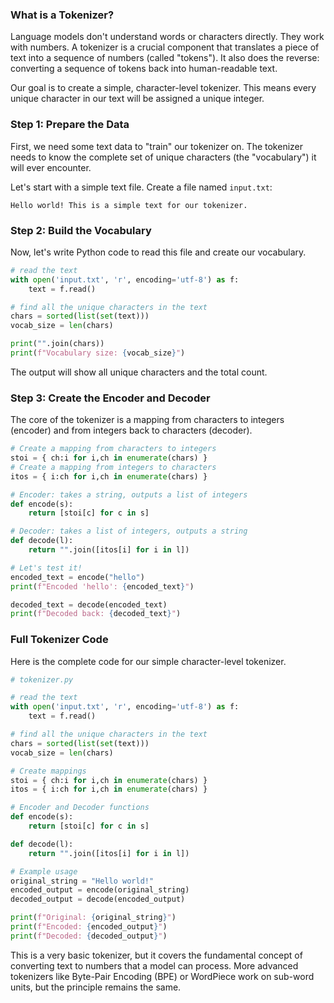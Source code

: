 ### What is a Tokenizer?

Language models don't understand words or characters directly. They work with numbers. A tokenizer is a crucial component that translates a piece of text into a sequence of numbers (called "tokens"). It also does the reverse: converting a sequence of tokens back into human-readable text.

Our goal is to create a simple, character-level tokenizer. This means every unique character in our text will be assigned a unique integer.

### Step 1: Prepare the Data

First, we need some text data to "train" our tokenizer on. The tokenizer needs to know the complete set of unique characters (the "vocabulary") it will ever encounter.

Let's start with a simple text file. Create a file named `input.txt`:

```
Hello world! This is a simple text for our tokenizer.
```

### Step 2: Build the Vocabulary

Now, let's write Python code to read this file and create our vocabulary.

```python
# read the text
with open('input.txt', 'r', encoding='utf-8') as f:
    text = f.read()

# find all the unique characters in the text
chars = sorted(list(set(text)))
vocab_size = len(chars)

print("".join(chars))
print(f"Vocabulary size: {vocab_size}")
```

The output will show all unique characters and the total count.

### Step 3: Create the Encoder and Decoder

The core of the tokenizer is a mapping from characters to integers (encoder) and from integers back to characters (decoder).

```python
# Create a mapping from characters to integers
stoi = { ch:i for i,ch in enumerate(chars) }
# Create a mapping from integers to characters
itos = { i:ch for i,ch in enumerate(chars) }

# Encoder: takes a string, outputs a list of integers
def encode(s):
    return [stoi[c] for c in s]

# Decoder: takes a list of integers, outputs a string
def decode(l):
    return "".join([itos[i] for i in l])

# Let's test it!
encoded_text = encode("hello")
print(f"Encoded 'hello': {encoded_text}")

decoded_text = decode(encoded_text)
print(f"Decoded back: {decoded_text}")
```

### Full Tokenizer Code

Here is the complete code for our simple character-level tokenizer.

```python
# tokenizer.py

# read the text
with open('input.txt', 'r', encoding='utf-8') as f:
    text = f.read()

# find all the unique characters in the text
chars = sorted(list(set(text)))
vocab_size = len(chars)

# Create mappings
stoi = { ch:i for i,ch in enumerate(chars) }
itos = { i:ch for i,ch in enumerate(chars) }

# Encoder and Decoder functions
def encode(s):
    return [stoi[c] for c in s]

def decode(l):
    return "".join([itos[i] for i in l])

# Example usage
original_string = "Hello world!"
encoded_output = encode(original_string)
decoded_output = decode(encoded_output)

print(f"Original: {original_string}")
print(f"Encoded: {encoded_output}")
print(f"Decoded: {decoded_output}")
```

This is a very basic tokenizer, but it covers the fundamental concept of converting text to numbers that a model can process. More advanced tokenizers like Byte-Pair Encoding (BPE) or WordPiece work on sub-word units, but the principle remains the same.
